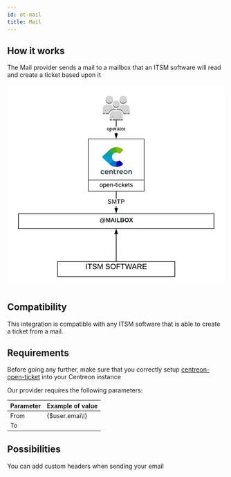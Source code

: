 ```yaml
---
id: ot-mail
title: Mail
---
```


## How it works

The Mail provider sends a mail to a mailbox that an ITSM software will read and
create a ticket based upon it

![architecture](../../assets/integrations/open-tickets/ot-mail-architecture.png)

## Compatibility

This integration is compatible with any ITSM software that is able to create a
ticket from a mail.

## Requirements

Before going any further, make sure that you correctly setup
[centreon-open-ticket](../../alerts-notifications/ticketing.md)
into your Centreon instance

Our provider requires the following parameters:

| Parameter | Example of value |
| --------- | ---------------- |
| From      | \{$user.emai\l}    |
| To        |                  |

## Possibilities

You can add custom headers when sending your email
